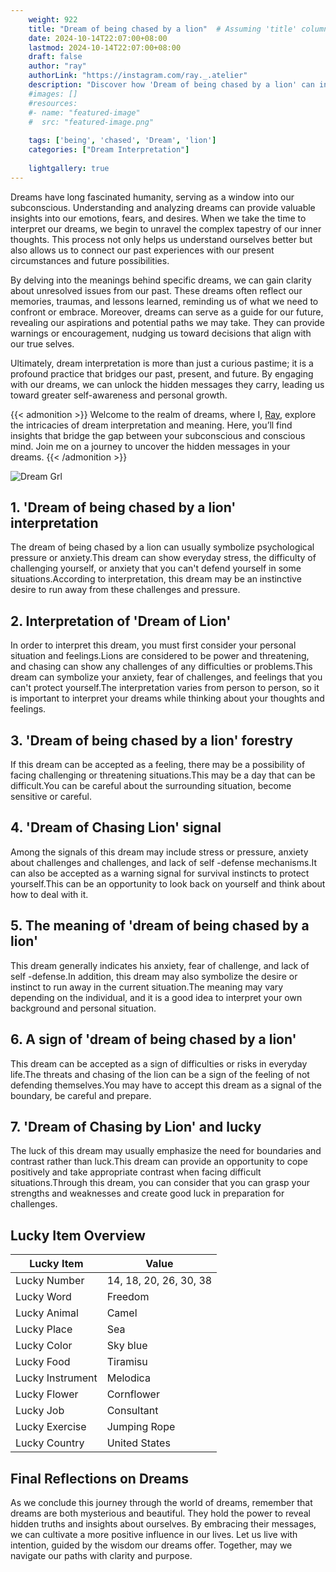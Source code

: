 ```yaml
---
    weight: 922
    title: "Dream of being chased by a lion"  # Assuming 'title' column exists
    date: 2024-10-14T22:07:00+08:00
    lastmod: 2024-10-14T22:07:00+08:00
    draft: false
    author: "ray"
    authorLink: "https://instagram.com/ray._.atelier"
    description: "Discover how 'Dream of being chased by a lion' can interpret your future and uncover its significant meanings in your life."
    #images: []
    #resources:
    #- name: "featured-image"
    #  src: "featured-image.png"
    
    tags: ['being', 'chased', 'Dream', 'lion']
    categories: ["Dream Interpretation"]
    
    lightgallery: true
---
```

    
Dreams have long fascinated humanity, serving as a window into our subconscious. Understanding and analyzing dreams can provide valuable insights into our emotions, fears, and desires. When we take the time to interpret our dreams, we begin to unravel the complex tapestry of our inner thoughts. This process not only helps us understand ourselves better but also allows us to connect our past experiences with our present circumstances and future possibilities.

By delving into the meanings behind specific dreams, we can gain clarity about unresolved issues from our past. These dreams often reflect our memories, traumas, and lessons learned, reminding us of what we need to confront or embrace. Moreover, dreams can serve as a guide for our future, revealing our aspirations and potential paths we may take. They can provide warnings or encouragement, nudging us toward decisions that align with our true selves.

Ultimately, dream interpretation is more than just a curious pastime; it is a profound practice that bridges our past, present, and future. By engaging with our dreams, we can unlock the hidden messages they carry, leading us toward greater self-awareness and personal growth.

{{< admonition >}}
Welcome to the realm of dreams, where I, [Ray](https://instagram.com/ray._.atelier), explore the intricacies of dream interpretation and meaning. Here, you’ll find insights that bridge the gap between your subconscious and conscious mind. Join me on a journey to uncover the hidden messages in your dreams.
{{< /admonition >}}

![Dream Grl](https://cdn.pixabay.com/photo/2017/11/02/03/35/gothic-2910057_1280.jpg "Dream Grl")

## 1. 'Dream of being chased by a lion' interpretation
The dream of being chased by a lion can usually symbolize psychological pressure or anxiety.This dream can show everyday stress, the difficulty of challenging yourself, or anxiety that you can't defend yourself in some situations.According to interpretation, this dream may be an instinctive desire to run away from these challenges and pressure.

## 2. Interpretation of 'Dream of Lion'
In order to interpret this dream, you must first consider your personal situation and feelings.Lions are considered to be power and threatening, and chasing can show any challenges of any difficulties or problems.This dream can symbolize your anxiety, fear of challenges, and feelings that you can't protect yourself.The interpretation varies from person to person, so it is important to interpret your dreams while thinking about your thoughts and feelings.

## 3. 'Dream of being chased by a lion' forestry
If this dream can be accepted as a feeling, there may be a possibility of facing challenging or threatening situations.This may be a day that can be difficult.You can be careful about the surrounding situation, become sensitive or careful.

## 4. 'Dream of Chasing Lion' signal
Among the signals of this dream may include stress or pressure, anxiety about challenges and challenges, and lack of self -defense mechanisms.It can also be accepted as a warning signal for survival instincts to protect yourself.This can be an opportunity to look back on yourself and think about how to deal with it.

## 5. The meaning of 'dream of being chased by a lion'
This dream generally indicates his anxiety, fear of challenge, and lack of self -defense.In addition, this dream may also symbolize the desire or instinct to run away in the current situation.The meaning may vary depending on the individual, and it is a good idea to interpret your own background and personal situation.

## 6. A sign of 'dream of being chased by a lion'
This dream can be accepted as a sign of difficulties or risks in everyday life.The threats and chasing of the lion can be a sign of the feeling of not defending themselves.You may have to accept this dream as a signal of the boundary, be careful and prepare.

## 7. 'Dream of Chasing by Lion' and lucky
The luck of this dream may usually emphasize the need for boundaries and contrast rather than luck.This dream can provide an opportunity to cope positively and take appropriate contrast when facing difficult situations.Through this dream, you can consider that you can grasp your strengths and weaknesses and create good luck in preparation for challenges.

## Lucky Item Overview
| Lucky Item          | Value              |
|---------------|--------------------|
| Lucky Number        | 14, 18, 20, 26, 30, 38  |
| Lucky Word          | Freedom |
| Lucky Animal        | Camel |
| Lucky Place         | Sea     |
| Lucky Color         | Sky blue     |
| Lucky Food          | Tiramisu      |
| Lucky Instrument    | Melodica |
| Lucky Flower        | Cornflower    |
| Lucky Job           | Consultant       |
| Lucky Exercise      | Jumping Rope  |
| Lucky Country       | United States    |


##  Final Reflections on Dreams

As we conclude this journey through the world of dreams, remember that dreams are both mysterious and beautiful. They hold the power to reveal hidden truths and insights about ourselves. By embracing their messages, we can cultivate a more positive influence in our lives. Let us live with intention, guided by the wisdom our dreams offer. Together, may we navigate our paths with clarity and purpose.

